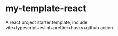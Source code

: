 # my-template-react
A react project starter template, include vite+typescript+eslint+prettier+husky+github action
